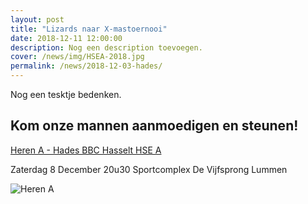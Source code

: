 ```yaml
---
layout: post
title: "Lizards naar X-mastoernooi"
date: 2018-12-11 12:00:00
description: Nog een description toevoegen.
cover: /news/img/HSEA-2018.jpg
permalink: /news/2018-12-03-hades/
---
```


Nog een tesktje bedenken.

## Kom onze mannen aanmoedigen en steunen!

[Heren A - Hades BBC Hasselt HSE A](/match/?matchid=BVBL18199120LIHSE11AAM)

Zaterdag 8 December 20u30
Sportcomplex De Vijfsprong Lummen       

![Heren A](https://clubmgmt.blob.core.windows.net/groups/originals/26fdd112-3d0a-edc6-3971-f262806aea5a.jpg) 

